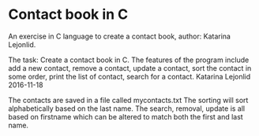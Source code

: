 # Contact book in C
An exercise in C language to create a contact book, author: Katarina Lejonlid. 

The task:
Create a contact book in C.
The features of the program include add a new contact, remove
a contact, update a contact, sort the contact in some order,
print the list of contact, search for a contact. 
Katarina Lejonlid 2016-11-18

The contacts are saved in a file called mycontacts.txt
The sorting will sort alphabetically based on the last name.
The search, removal, update is all based on firstname which can be altered
to match both the first and last name.

